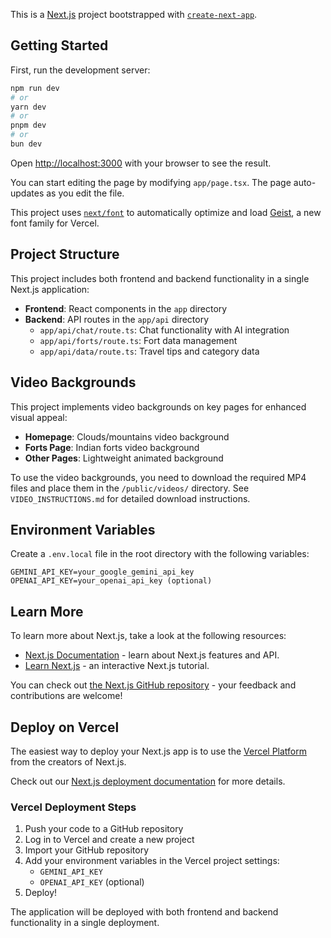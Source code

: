 This is a [Next.js](https://nextjs.org) project bootstrapped with [`create-next-app`](https://nextjs.org/docs/app/api-reference/cli/create-next-app).

## Getting Started

First, run the development server:

```bash
npm run dev
# or
yarn dev
# or
pnpm dev
# or
bun dev
```

Open [http://localhost:3000](http://localhost:3000) with your browser to see the result.

You can start editing the page by modifying `app/page.tsx`. The page auto-updates as you edit the file.

This project uses [`next/font`](https://nextjs.org/docs/app/building-your-application/optimizing/fonts) to automatically optimize and load [Geist](https://vercel.com/font), a new font family for Vercel.

## Project Structure

This project includes both frontend and backend functionality in a single Next.js application:

- **Frontend**: React components in the `app` directory
- **Backend**: API routes in the `app/api` directory
  - `app/api/chat/route.ts`: Chat functionality with AI integration
  - `app/api/forts/route.ts`: Fort data management
  - `app/api/data/route.ts`: Travel tips and category data

## Video Backgrounds

This project implements video backgrounds on key pages for enhanced visual appeal:

- **Homepage**: Clouds/mountains video background
- **Forts Page**: Indian forts video background
- **Other Pages**: Lightweight animated background

To use the video backgrounds, you need to download the required MP4 files and place them in the `/public/videos/` directory. See `VIDEO_INSTRUCTIONS.md` for detailed download instructions.

## Environment Variables

Create a `.env.local` file in the root directory with the following variables:

```env
GEMINI_API_KEY=your_google_gemini_api_key
OPENAI_API_KEY=your_openai_api_key (optional)
```

## Learn More

To learn more about Next.js, take a look at the following resources:

- [Next.js Documentation](https://nextjs.org/docs) - learn about Next.js features and API.
- [Learn Next.js](https://nextjs.org/learn) - an interactive Next.js tutorial.

You can check out [the Next.js GitHub repository](https://github.com/vercel/next.js) - your feedback and contributions are welcome!

## Deploy on Vercel

The easiest way to deploy your Next.js app is to use the [Vercel Platform](https://vercel.com/new?utm_medium=default-template&filter=next.js&utm_source=create-next-app&utm_campaign=create-next-app-readme) from the creators of Next.js.

Check out our [Next.js deployment documentation](https://nextjs.org/docs/app/building-your-application/deploying) for more details.

### Vercel Deployment Steps

1. Push your code to a GitHub repository
2. Log in to Vercel and create a new project
3. Import your GitHub repository
4. Add your environment variables in the Vercel project settings:
   - `GEMINI_API_KEY`
   - `OPENAI_API_KEY` (optional)
5. Deploy!

The application will be deployed with both frontend and backend functionality in a single deployment.